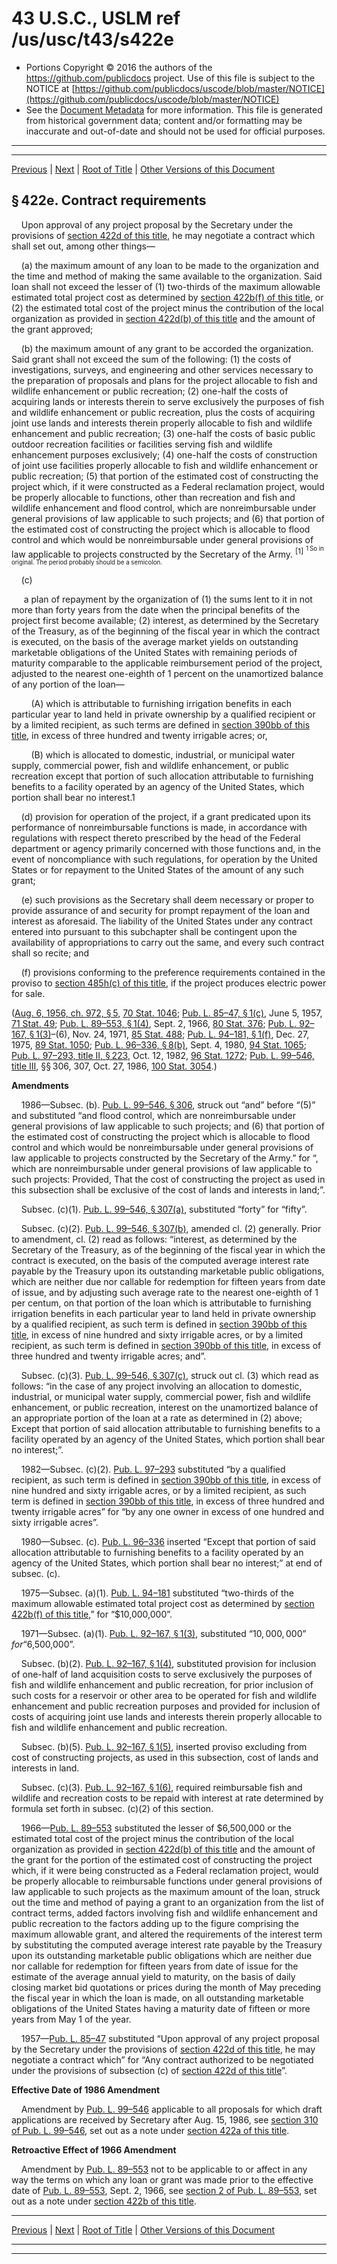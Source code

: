 ---
---

# 43 U.S.C., USLM ref /us/usc/t43/s422e

* Portions Copyright © 2016 the authors of the https://github.com/publicdocs project.
  Use of this file is subject to the NOTICE at [https://github.com/publicdocs/uscode/blob/master/NOTICE](https://github.com/publicdocs/uscode/blob/master/NOTICE)
* See the [Document Metadata](././../../../../..//README.md) for more information.
  This file is generated from historical government data; content and/or formatting may be inaccurate and out-of-date and should not be used for official purposes.

----------
----------

[Previous](./../../../../..//us/usc/t43/ch12/schIV/m__us_usc_t43_s422d.md) | [Next](./../../../../..//us/usc/t43/ch12/schIV/m__us_usc_t43_s422f.md) | [Root of Title](./../../../../../) | [Other Versions of this Document](https://publicdocs.github.io/go/links?ns=uslm&ref=%2Fus%2Fusc%2Ft43%2Fs422e)

## § 422e. Contract requirements

    Upon approval of any project proposal by the Secretary under the provisions of [section 422d of this title][/us/usc/t43/s422d], he may negotiate a contract which shall set out, among other things—

    (a) the maximum amount of any loan to be made to the organization and the time and method of making the same available to the organization. Said loan shall not exceed the lesser of (1) two-thirds of the maximum allowable estimated total project cost as determined by [section 422b(f) of this title][/us/usc/t43/s422b/f], or (2) the estimated total cost of the project minus the contribution of the local organization as provided in [section 422d(b) of this title][/us/usc/t43/s422d/b] and the amount of the grant approved;

    (b) the maximum amount of any grant to be accorded the organization. Said grant shall not exceed the sum of the following: (1) the costs of investigations, surveys, and engineering and other services necessary to the preparation of proposals and plans for the project allocable to fish and wildlife enhancement or public recreation; (2) one-half the costs of acquiring lands or interests therein to serve exclusively the purposes of fish and wildlife enhancement or public recreation, plus the costs of acquiring joint use lands and interests therein properly allocable to fish and wildlife enhancement and public recreation; (3) one-half the costs of basic public outdoor recreation facilities or facilities serving fish and wildlife enhancement purposes exclusively; (4) one-half the costs of construction of joint use facilities properly allocable to fish and wildlife enhancement or public recreation; (5) that portion of the estimated cost of constructing the project which, if it were constructed as a Federal reclamation project, would be properly allocable to functions, other than recreation and fish and wildlife enhancement and flood control, which are nonreimbursable under general provisions of law applicable to such projects; and (6) that portion of the estimated cost of constructing the project which is allocable to flood control and which would be nonreimbursable under general provisions of law applicable to projects constructed by the Secretary of the Army. <sup>\[1\]</sup>  <sup><sup> 1 So in original. The period probably should be a semicolon. </sup></sup> 

    (c)

     a plan of repayment by the organization of (1) the sums lent to it in not more than forty years from the date when the principal benefits of the project first become available; (2) interest, as determined by the Secretary of the Treasury, as of the beginning of the fiscal year in which the contract is executed, on the basis of the average market yields on outstanding marketable obligations of the United States with remaining periods of maturity comparable to the applicable reimbursement period of the project, adjusted to the nearest one-eighth of 1 percent on the unamortized balance of any portion of the loan—

        (A) which is attributable to furnishing irrigation benefits in each particular year to land held in private ownership by a qualified recipient or by a limited recipient, as such terms are defined in [section 390bb of this title][/us/usc/t43/s390bb], in excess of three hundred and twenty irrigable acres; or,

        (B) which is allocated to domestic, industrial, or municipal water supply, commercial power, fish and wildlife enhancement, or public recreation except that portion of such allocation attributable to furnishing benefits to a facility operated by an agency of the United States, which portion shall bear no interest.1

    (d) provision for operation of the project, if a grant predicated upon its performance of nonreimbursable functions is made, in accordance with regulations with respect thereto prescribed by the head of the Federal department or agency primarily concerned with those functions and, in the event of noncompliance with such regulations, for operation by the United States or for repayment to the United States of the amount of any such grant;

    (e) such provisions as the Secretary shall deem necessary or proper to provide assurance of and security for prompt repayment of the loan and interest as aforesaid. The liability of the United States under any contract entered into pursuant to this subchapter shall be contingent upon the availability of appropriations to carry out the same, and every such contract shall so recite; and

    (f) provisions conforming to the preference requirements contained in the proviso to [section 485h(c) of this title][/us/usc/t43/s485h/c], if the project produces electric power for sale.

([Aug. 6, 1956, ch. 972, § 5][/us/act/1956-08-06/ch972/s5], [70 Stat. 1046][/us/stat/70/1046]; [Pub. L. 85–47, § 1(c)][/us/pl/85/47/s1/c], June 5, 1957, [71 Stat. 49][/us/stat/71/49]; [Pub. L. 89–553, § 1(4)][/us/pl/89/553/s1/4], Sept. 2, 1966, [80 Stat. 376][/us/stat/80/376]; [Pub. L. 92–167, § 1(3)][/us/pl/92/167/s1/3]–(6), Nov. 24, 1971, [85 Stat. 488][/us/stat/85/488]; [Pub. L. 94–181, § 1(f)][/us/pl/94/181/s1/f], Dec. 27, 1975, [89 Stat. 1050][/us/stat/89/1050]; [Pub. L. 96–336, § 8(b)][/us/pl/96/336/s8/b], Sept. 4, 1980, [94 Stat. 1065][/us/stat/94/1065]; [Pub. L. 97–293, title II, § 223][/us/pl/97/293/s223], Oct. 12, 1982, [96 Stat. 1272][/us/stat/96/1272]; [Pub. L. 99–546, title III][/us/pl/99/546], §§ 306, 307, Oct. 27, 1986, [100 Stat. 3054][/us/stat/100/3054].)

 __Amendments__ 

    1986—Subsec. (b). [Pub. L. 99–546, § 306][/us/pl/99/546/s306], struck out “and” before “(5)” and substituted “and flood control, which are nonreimbursable under general provisions of law applicable to such projects; and (6) that portion of the estimated cost of constructing the project which is allocable to flood control and which would be nonreimbursable under general provisions of law applicable to projects constructed by the Secretary of the Army.” for “, which are nonreimbursable under general provisions of law applicable to such projects: Provided, That the cost of constructing the project as used in this subsection shall be exclusive of the cost of lands and interests in land;”.

    Subsec. (c)(1). [Pub. L. 99–546, § 307(a)][/us/pl/99/546/s307/a], substituted “forty” for “fifty”.

    Subsec. (c)(2). [Pub. L. 99–546, § 307(b)][/us/pl/99/546/s307/b], amended cl. (2) generally. Prior to amendment, cl. (2) read as follows: “interest, as determined by the Secretary of the Treasury, as of the beginning of the fiscal year in which the contract is executed, on the basis of the computed average interest rate payable by the Treasury upon its outstanding marketable public obligations, which are neither due nor callable for redemption for fifteen years from date of issue, and by adjusting such average rate to the nearest one-eighth of 1 per centum, on that portion of the loan which is attributable to furnishing irrigation benefits in each particular year to land held in private ownership by a qualified recipient, as such term is defined in [section 390bb of this title][/us/usc/t43/s390bb], in excess of nine hundred and sixty irrigable acres, or by a limited recipient, as such term is defined in [section 390bb of this title][/us/usc/t43/s390bb], in excess of three hundred and twenty irrigable acres; and”.

    Subsec. (c)(3). [Pub. L. 99–546, § 307(c)][/us/pl/99/546/s307/c], struck out cl. (3) which read as follows: “in the case of any project involving an allocation to domestic, industrial, or municipal water supply, commercial power, fish and wildlife enhancement, or public recreation, interest on the unamortized balance of an appropriate portion of the loan at a rate as determined in (2) above; Except that portion of said allocation attributable to furnishing benefits to a facility operated by an agency of the United States, which portion shall bear no interest;”.

    1982—Subsec. (c)(2). [Pub. L. 97–293][/us/pl/97/293] substituted “by a qualified recipient, as such term is defined in [section 390bb of this title][/us/usc/t43/s390bb], in excess of nine hundred and sixty irrigable acres, or by a limited recipient, as such term is defined in [section 390bb of this title][/us/usc/t43/s390bb], in excess of three hundred and twenty irrigable acres” for “by any one owner in excess of one hundred and sixty irrigable acres”.

    1980—Subsec. (c). [Pub. L. 96–336][/us/pl/96/336] inserted “Except that portion of said allocation attributable to furnishing benefits to a facility operated by an agency of the United States, which portion shall bear no interest;” at end of subsec. (c).

    1975—Subsec. (a)(1). [Pub. L. 94–181][/us/pl/94/181] substituted “two-thirds of the maximum allowable estimated total project cost as determined by [section 422b(f) of this title][/us/usc/t43/s422b/f],” for “$10,000,000”.

    1971—Subsec. (a)(1). [Pub. L. 92–167, § 1(3)][/us/pl/92/167/s1/3], substituted “$10,000,000” for “$6,500,000”.

    Subsec. (b)(2). [Pub. L. 92–167, § 1(4)][/us/pl/92/167/s1/4], substituted provision for inclusion of one-half of land acquisition costs to serve exclusively the purposes of fish and wildlife enhancement and public recreation, for prior inclusion of such costs for a reservoir or other area to be operated for fish and wildlife enhancement and public recreation purposes and provided for inclusion of costs of acquiring joint use lands and interests therein properly allocable to fish and wildlife enhancement and public recreation.

    Subsec. (b)(5). [Pub. L. 92–167, § 1(5)][/us/pl/92/167/s1/5], inserted proviso excluding from cost of constructing projects, as used in this subsection, cost of lands and interests in land.

    Subsec. (c)(3). [Pub. L. 92–167, § 1(6)][/us/pl/92/167/s1/6], required reimbursable fish and wildlife and recreation costs to be repaid with interest at rate determined by formula set forth in subsec. (c)(2) of this section.

    1966—[Pub. L. 89–553][/us/pl/89/553] substituted the lesser of $6,500,000 or the estimated total cost of the project minus the contribution of the local organization as provided in [section 422d(b) of this title][/us/usc/t43/s422d/b] and the amount of the grant for the portion of the estimated cost of constructing the project which, if it were being constructed as a Federal reclamation project, would be properly allocable to reimbursable functions under general provisions of law applicable to such projects as the maximum amount of the loan, struck out the time and method of paying a grant to an organization from the list of contract terms, added factors involving fish and wildlife enhancement and public recreation to the factors adding up to the figure comprising the maximum allowable grant, and altered the requirements of the interest term by substituting the computed average interest rate payable by the Treasury upon its outstanding marketable public obligations which are neither due nor callable for redemption for fifteen years from date of issue for the estimate of the average annual yield to maturity, on the basis of daily closing market bid quotations or prices during the month of May preceding the fiscal year in which the loan is made, on all outstanding marketable obligations of the United States having a maturity date of fifteen or more years from May 1 of the year.

    1957—[Pub. L. 85–47][/us/pl/85/47] substituted “Upon approval of any project proposal by the Secretary under the provisions of [section 422d of this title][/us/usc/t43/s422d], he may negotiate a contract which” for “Any contract authorized to be negotiated under the provisions of subsection (c) of [section 422d of this title][/us/usc/t43/s422d]”.

 __Effective Date of 1986 Amendment__ 

    Amendment by [Pub. L. 99–546][/us/pl/99/546] applicable to all proposals for which draft applications are received by Secretary after Aug. 15, 1986, see [section 310 of Pub. L. 99–546][/us/pl/99/546/s310], set out as a note under [section 422a of this title][/us/usc/t43/s422a].

 __Retroactive Effect of 1966 Amendment__ 

    Amendment by [Pub. L. 89–553][/us/pl/89/553] not to be applicable to or affect in any way the terms on which any loan or grant was made prior to the effective date of [Pub. L. 89–553][/us/pl/89/553], Sept. 2, 1966, see [section 2 of Pub. L. 89–553][/us/pl/89/553/s2], set out as a note under [section 422b of this title][/us/usc/t43/s422b].

----------

[Previous](./../../../../..//us/usc/t43/ch12/schIV/m__us_usc_t43_s422d.md) | [Next](./../../../../..//us/usc/t43/ch12/schIV/m__us_usc_t43_s422f.md) | [Root of Title](./../../../../../) | [Other Versions of this Document](https://publicdocs.github.io/go/links?ns=uslm&ref=%2Fus%2Fusc%2Ft43%2Fs422e)

----------
----------

[/us/usc/t43/s422d]: https://publicdocs.github.io/go/links?ns=uslm&ref=%2Fus%2Fusc%2Ft43%2Fs422d
[/us/usc/t43/s422b/f]: https://publicdocs.github.io/go/links?ns=uslm&ref=%2Fus%2Fusc%2Ft43%2Fs422b%2Ff
[/us/usc/t43/s422d/b]: https://publicdocs.github.io/go/links?ns=uslm&ref=%2Fus%2Fusc%2Ft43%2Fs422d%2Fb
[/us/usc/t43/s390bb]: https://publicdocs.github.io/go/links?ns=uslm&ref=%2Fus%2Fusc%2Ft43%2Fs390bb
[/us/usc/t43/s485h/c]: https://publicdocs.github.io/go/links?ns=uslm&ref=%2Fus%2Fusc%2Ft43%2Fs485h%2Fc
[/us/act/1956-08-06/ch972/s5]: https://publicdocs.github.io/go/links?ns=uslm&ref=%2Fus%2Fact%2F1956-08-06%2Fch972%2Fs5
[/us/stat/70/1046]: https://publicdocs.github.io/go/links?ns=uslm&ref=%2Fus%2Fstat%2F70%2F1046
[/us/pl/85/47/s1/c]: https://publicdocs.github.io/go/links?ns=uslm&ref=%2Fus%2Fpl%2F85%2F47%2Fs1%2Fc
[/us/stat/71/49]: https://publicdocs.github.io/go/links?ns=uslm&ref=%2Fus%2Fstat%2F71%2F49
[/us/pl/89/553/s1/4]: https://publicdocs.github.io/go/links?ns=uslm&ref=%2Fus%2Fpl%2F89%2F553%2Fs1%2F4
[/us/stat/80/376]: https://publicdocs.github.io/go/links?ns=uslm&ref=%2Fus%2Fstat%2F80%2F376
[/us/pl/92/167/s1/3]: https://publicdocs.github.io/go/links?ns=uslm&ref=%2Fus%2Fpl%2F92%2F167%2Fs1%2F3
[/us/stat/85/488]: https://publicdocs.github.io/go/links?ns=uslm&ref=%2Fus%2Fstat%2F85%2F488
[/us/pl/94/181/s1/f]: https://publicdocs.github.io/go/links?ns=uslm&ref=%2Fus%2Fpl%2F94%2F181%2Fs1%2Ff
[/us/stat/89/1050]: https://publicdocs.github.io/go/links?ns=uslm&ref=%2Fus%2Fstat%2F89%2F1050
[/us/pl/96/336/s8/b]: https://publicdocs.github.io/go/links?ns=uslm&ref=%2Fus%2Fpl%2F96%2F336%2Fs8%2Fb
[/us/stat/94/1065]: https://publicdocs.github.io/go/links?ns=uslm&ref=%2Fus%2Fstat%2F94%2F1065
[/us/pl/97/293/s223]: https://publicdocs.github.io/go/links?ns=uslm&ref=%2Fus%2Fpl%2F97%2F293%2Fs223
[/us/stat/96/1272]: https://publicdocs.github.io/go/links?ns=uslm&ref=%2Fus%2Fstat%2F96%2F1272
[/us/pl/99/546]: https://publicdocs.github.io/go/links?ns=uslm&ref=%2Fus%2Fpl%2F99%2F546
[/us/stat/100/3054]: https://publicdocs.github.io/go/links?ns=uslm&ref=%2Fus%2Fstat%2F100%2F3054
[/us/pl/99/546/s306]: https://publicdocs.github.io/go/links?ns=uslm&ref=%2Fus%2Fpl%2F99%2F546%2Fs306
[/us/pl/99/546/s307/a]: https://publicdocs.github.io/go/links?ns=uslm&ref=%2Fus%2Fpl%2F99%2F546%2Fs307%2Fa
[/us/pl/99/546/s307/b]: https://publicdocs.github.io/go/links?ns=uslm&ref=%2Fus%2Fpl%2F99%2F546%2Fs307%2Fb
[/us/usc/t43/s390bb]: https://publicdocs.github.io/go/links?ns=uslm&ref=%2Fus%2Fusc%2Ft43%2Fs390bb
[/us/usc/t43/s390bb]: https://publicdocs.github.io/go/links?ns=uslm&ref=%2Fus%2Fusc%2Ft43%2Fs390bb
[/us/pl/99/546/s307/c]: https://publicdocs.github.io/go/links?ns=uslm&ref=%2Fus%2Fpl%2F99%2F546%2Fs307%2Fc
[/us/pl/97/293]: https://publicdocs.github.io/go/links?ns=uslm&ref=%2Fus%2Fpl%2F97%2F293
[/us/usc/t43/s390bb]: https://publicdocs.github.io/go/links?ns=uslm&ref=%2Fus%2Fusc%2Ft43%2Fs390bb
[/us/usc/t43/s390bb]: https://publicdocs.github.io/go/links?ns=uslm&ref=%2Fus%2Fusc%2Ft43%2Fs390bb
[/us/pl/96/336]: https://publicdocs.github.io/go/links?ns=uslm&ref=%2Fus%2Fpl%2F96%2F336
[/us/pl/94/181]: https://publicdocs.github.io/go/links?ns=uslm&ref=%2Fus%2Fpl%2F94%2F181
[/us/usc/t43/s422b/f]: https://publicdocs.github.io/go/links?ns=uslm&ref=%2Fus%2Fusc%2Ft43%2Fs422b%2Ff
[/us/pl/92/167/s1/3]: https://publicdocs.github.io/go/links?ns=uslm&ref=%2Fus%2Fpl%2F92%2F167%2Fs1%2F3
[/us/pl/92/167/s1/4]: https://publicdocs.github.io/go/links?ns=uslm&ref=%2Fus%2Fpl%2F92%2F167%2Fs1%2F4
[/us/pl/92/167/s1/5]: https://publicdocs.github.io/go/links?ns=uslm&ref=%2Fus%2Fpl%2F92%2F167%2Fs1%2F5
[/us/pl/92/167/s1/6]: https://publicdocs.github.io/go/links?ns=uslm&ref=%2Fus%2Fpl%2F92%2F167%2Fs1%2F6
[/us/pl/89/553]: https://publicdocs.github.io/go/links?ns=uslm&ref=%2Fus%2Fpl%2F89%2F553
[/us/usc/t43/s422d/b]: https://publicdocs.github.io/go/links?ns=uslm&ref=%2Fus%2Fusc%2Ft43%2Fs422d%2Fb
[/us/pl/85/47]: https://publicdocs.github.io/go/links?ns=uslm&ref=%2Fus%2Fpl%2F85%2F47
[/us/usc/t43/s422d]: https://publicdocs.github.io/go/links?ns=uslm&ref=%2Fus%2Fusc%2Ft43%2Fs422d
[/us/usc/t43/s422d]: https://publicdocs.github.io/go/links?ns=uslm&ref=%2Fus%2Fusc%2Ft43%2Fs422d
[/us/pl/99/546]: https://publicdocs.github.io/go/links?ns=uslm&ref=%2Fus%2Fpl%2F99%2F546
[/us/pl/99/546/s310]: https://publicdocs.github.io/go/links?ns=uslm&ref=%2Fus%2Fpl%2F99%2F546%2Fs310
[/us/usc/t43/s422a]: https://publicdocs.github.io/go/links?ns=uslm&ref=%2Fus%2Fusc%2Ft43%2Fs422a
[/us/pl/89/553]: https://publicdocs.github.io/go/links?ns=uslm&ref=%2Fus%2Fpl%2F89%2F553
[/us/pl/89/553]: https://publicdocs.github.io/go/links?ns=uslm&ref=%2Fus%2Fpl%2F89%2F553
[/us/pl/89/553/s2]: https://publicdocs.github.io/go/links?ns=uslm&ref=%2Fus%2Fpl%2F89%2F553%2Fs2
[/us/usc/t43/s422b]: https://publicdocs.github.io/go/links?ns=uslm&ref=%2Fus%2Fusc%2Ft43%2Fs422b


